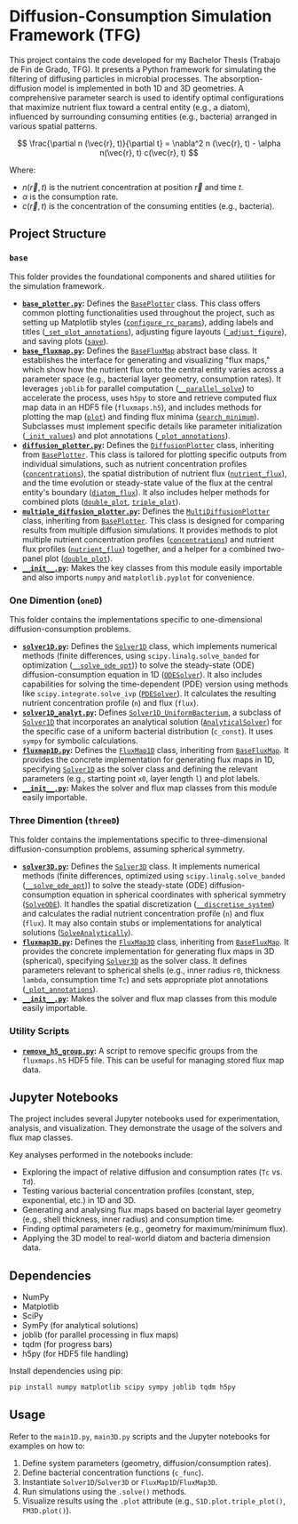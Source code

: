# Diffusion-Consumption Simulation Framework (TFG)

This project contains the code developed for my Bachelor Thesis (Trabajo de Fin de Grado, TFG). It presents a Python framework for simulating the filtering of diffusing particles in microbial processes. The absorption-diffusion model is implemented in both 1D and 3D geometries. A comprehensive parameter search is used to identify optimal configurations that maximize nutrient flux toward a central entity (e.g., a diatom), influenced by surrounding consuming entities (e.g., bacteria) arranged in various spatial patterns.

$$
    \frac{\partial n (\vec{r}, t)}{\partial t} =
    \nabla^2 n (\vec{r}, t)
    - \alpha n(\vec{r}, t) c(\vec{r}, t)
$$

Where:
-   $n(\vec{r}, t)$ is the nutrient concentration at position $\vec{r}$ and time $t$.
-   $\alpha$ is the consumption rate.
-   $c(\vec{r}, t)$ is the concentration of the consuming entities (e.g., bacteria).


## Project Structure

### `base`

This folder provides the foundational components and shared utilities for the simulation framework.

*   **[`base_plotter.py`](base\base_plotter.py):** Defines the [`BasePlotter`](base\base_plotter.py#L3) class. This class offers common plotting functionalities used throughout the project, such as setting up Matplotlib styles ([`configure_rc_params`](base\base_plotter.py#L7)), adding labels and titles ([`_set_plot_annotations`](base\base_plotter.py#L22)), adjusting figure layouts ([`_adjust_figure`](base\base_plotter.py#L28)), and saving plots ([`save`](base\base_plotter.py#L32)).
*   **[`base_fluxmap.py`](base\\base_fluxmap.py):** Defines the [`BaseFluxMap`](base\\base_fluxmap.py#L10) abstract base class. It establishes the interface for generating and visualizing "flux maps," which show how the nutrient flux onto the central entity varies across a parameter space (e.g., bacterial layer geometry, consumption rates). It leverages `joblib` for parallel computation ([`__parallel_solve`](base\\base_fluxmap.py#L70)) to accelerate the process, uses `h5py` to store and retrieve computed flux map data in an HDF5 file (`fluxmaps.h5`), and includes methods for plotting the map ([`plot`](base\\base_fluxmap.py#L168)) and finding flux minima ([`search_minimum`](base\\base_fluxmap.py#L152)). Subclasses must implement specific details like parameter initialization ([`_init_values`](base\\base_fluxmap.py#L20)) and plot annotations ([`_plot_annotations`](base\\base_fluxmap.py#L33)).
*   **[`diffusion_plotter.py`](base\diffusion_plotter.py):** Defines the [`DiffusionPlotter`](base\diffusion_plotter.py#L7) class, inheriting from [`BasePlotter`](base\base_plotter.py#L3). This class is tailored for plotting specific outputs from individual simulations, such as nutrient concentration profiles ([`concentrations`](base\diffusion_plotter.py#L19)), the spatial distribution of nutrient flux ([`nutrient_flux`](base\diffusion_plotter.py#L41)), and the time evolution or steady-state value of the flux at the central entity's boundary ([`diatom_flux`](base\diffusion_plotter.py#L66)). It also includes helper methods for combined plots ([`double_plot`](base\diffusion_plotter.py#L93), [`triple_plot`](base\diffusion_plotter.py#L100)).
*   **[`multiple_diffusion_plotter.py`](base\multiple_diffusion_plotter.py):** Defines the [`MultiDiffusionPlotter`](base\multiple_diffusion_plotter.py#L8) class, inheriting from [`BasePlotter`](base\base_plotter.py#L3). This class is designed for comparing results from multiple diffusion simulations. It provides methods to plot multiple nutrient concentration profiles ([`concentrations`](base\multiple_diffusion_plotter.py#L15)) and nutrient flux profiles ([`nutrient_flux`](base\multiple_diffusion_plotter.py#L43)) together, and a helper for a combined two-panel plot ([`double_plot`](base\multiple_diffusion_plotter.py#L69)).
*   **[`__init__.py`](base\__init__.py):** Makes the key classes from this module easily importable and also imports `numpy` and `matplotlib.pyplot` for convenience.

### One Dimention (`oneD`)

This folder contains the implementations specific to one-dimensional diffusion-consumption problems.

*   **[`solver1D.py`](oneD\solver1D.py):** Defines the [`Solver1D`](oneD\solver1D.py#L5) class, which implements numerical methods (finite differences, using `scipy.linalg.solve_banded` for optimization ([`__solve_ode_opt`](oneD\solver1D.py#L101))) to solve the steady-state (ODE) diffusion-consumption equation in 1D ([`ODESolver`](oneD\solver1D.py#L51)). It also includes capabilities for solving the time-dependent (PDE) version using methods like `scipy.integrate.solve_ivp` ([`PDESolver`](oneD\solver1D.py#L113)). It calculates the resulting nutrient concentration profile (`n`) and flux (`flux`).
*   **[`solver1D_analyt.py`](oneD\solver1D_analyt.py):** Defines [`Solver1D_UniformBacterium`](oneD\solver1D_analyt.py#L5), a subclass of [`Solver1D`](oneD\solver1D.py#L5) that incorporates an analytical solution ([`AnalyticalSolver`](oneD\solver1D_analyt.py#L19)) for the specific case of a uniform bacterial distribution (`c_const`). It uses `sympy` for symbolic calculations.
*   **[`fluxmap1D.py`](oneD\fluxmap1D.py):** Defines the [`FluxMap1D`](oneD\fluxmap1D.py#L4) class, inheriting from [`BaseFluxMap`](base\base_fluxmap.py#L10). It provides the concrete implementation for generating flux maps in 1D, specifying [`Solver1D`](oneD\solver1D.py#L5) as the solver class and defining the relevant parameters (e.g., starting point `x0`, layer length `l`) and plot labels.
*   **[`__init__.py`](oneD\__init__.py):** Makes the solver and flux map classes from this module easily importable.

### Three Dimention (`threeD`)

This folder contains the implementations specific to three-dimensional diffusion-consumption problems, assuming spherical symmetry.

*   **[`solver3D.py`](threeD\solver3D.py#L5):** Defines the [`Solver3D`](threeD\solver3D.py#L5) class. It implements numerical methods (finite differences, optimized using `scipy.linalg.solve_banded` ([`__solve_ode_opt`](threeD\solver3D.py#L72))) to solve the steady-state (ODE) diffusion-consumption equation in spherical coordinates with spherical symmetry ([`SolveODE`](threeD\solver3D.py#L37)). It handles the spatial discretization ([`__discretise_system`](threeD\solver3D.py#L27)) and calculates the radial nutrient concentration profile (`n`) and flux (`flux`). It may also contain stubs or implementations for analytical solutions ([`SolveAnalytically`](threeD\solver3D.py#L108)).
*   **[`fluxmap3D.py`](threeD\fluxmap3D.py):** Defines the [`FluxMap3D`](threeD\fluxmap3D.py#L41) class, inheriting from [`BaseFluxMap`](base\base_fluxmap.py#L10). It provides the concrete implementation for generating flux maps in 3D (spherical), specifying [`Solver3D`](threeD\solver3D.py#L5) as the solver class. It defines parameters relevant to spherical shells (e.g., inner radius `r0`, thickness `lambda`, consumption time `Tc`) and sets appropriate plot annotations ([`_plot_annotations`](threeD\fluxmap3D.py#L43)).
*   **[`__init__.py`](threeD\\__init__.py):** Makes the solver and flux map classes from this module easily importable.

### Utility Scripts
*   **[`remove_h5_group.py`](remove_h5_group.py):** A script to remove specific groups from the `fluxmaps.h5` HDF5 file. This can be useful for managing stored flux map data.

## Jupyter Notebooks

The project includes several Jupyter notebooks used for experimentation, analysis, and visualization. They demonstrate the usage of the solvers and flux map classes.

Key analyses performed in the notebooks include:

*   Exploring the impact of relative diffusion and consumption rates (`Tc` vs. `Td`).
*   Testing various bacterial concentration profiles (constant, step, exponential, etc.) in 1D and 3D.
*   Generating and analysing flux maps based on bacterial layer geometry (e.g., shell thickness, inner radius) and consumption time.
*   Finding optimal parameters (e.g., geometry for maximum/minimum flux).
*   Applying the 3D model to real-world diatom and bacteria dimension data.

## Dependencies

*   NumPy
*   Matplotlib
*   SciPy
*   SymPy (for analytical solutions)
*   joblib (for parallel processing in flux maps)
*   tqdm (for progress bars)
*   h5py (for HDF5 file handling)

Install dependencies using pip:
```bash
pip install numpy matplotlib scipy sympy joblib tqdm h5py
```

## Usage

Refer to the `main1D.py`, `main3D.py` scripts and the Jupyter notebooks for examples on how to:

1.  Define system parameters (geometry, diffusion/consumption rates).
2.  Define bacterial concentration functions (`c_func`).
3.  Instantiate `Solver1D`/`Solver3D` or `FluxMap1D`/`FluxMap3D`.
4.  Run simulations using the `.solve()` methods.
5.  Visualize results using the `.plot` attribute (e.g., `S1D.plot.triple_plot()`, `FM3D.plot()`).
